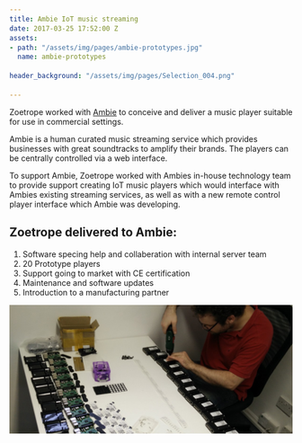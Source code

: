 ```yaml
---
title: Ambie IoT music streaming
date: 2017-03-25 17:52:00 Z
assets:
- path: "/assets/img/pages/ambie-prototypes.jpg"
  name: ambie-prototypes

header_background: "/assets/img/pages/Selection_004.png"

---
```


Zoetrope worked with [Ambie](http://ambie.fm) to conceive and deliver a music player suitable for use in commercial settings.

Ambie is a human curated music streaming service which provides businesses with great soundtracks to amplify their brands. The players can be centrally controlled via a web interface.

To support Ambie, Zoetrope worked with Ambies in-house technology team to provide support creating IoT music players which would interface with Ambies existing streaming services, as well as with a new remote control player interface which Ambie was developing.

## Zoetrope delivered to Ambie:

1. Software specing help and collaberation with internal server team
2. 20 Prototype players
3. Support going to market with CE certification
4. Maintenance and software updates
5. Introduction to a manufacturing partner

![Prototype players](/assets/img/pages/ambie-prototypes.jpg)
